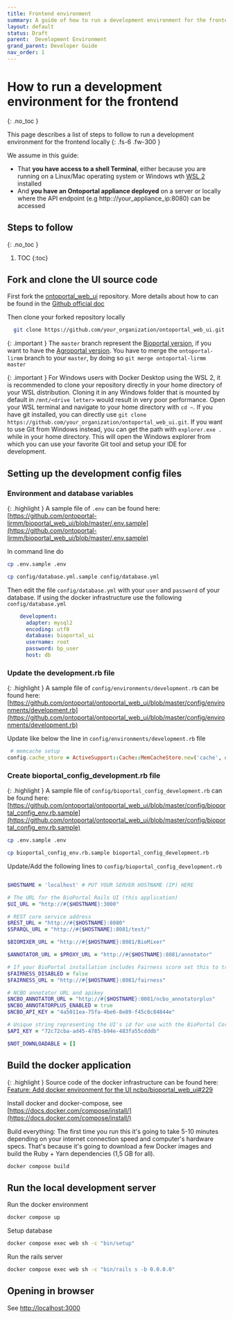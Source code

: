 ```yaml
---
title: Frontend environment
summary: A guide of how to run a development environment for the frontend
layout: default
status: Draft
parent:  Development Environment
grand_parent: Developer Guide
nav_order: 1
---
```


# How to run a development environment for the frontend
{: .no_toc }

This page describes a list of steps to follow to run a development environment for the frontend locally
{: .fs-6 .fw-300 }

We assume in this guide:
* That **you have access to a shell Terminal**, either because you are running on a Linux/Mac operating system or Windows wth [WSL 2](https://learn.microsoft.com/en-us/windows/wsl/) installed 
* And **you have an Ontoportal appliance deployed** on a server or locally where the API endpoint (e.g http:://your_appliance_ip:8080) can be accessed

## Steps to follow
{: .no_toc }

1. TOC
{:toc}

## Fork and clone the UI source code

First fork the [ontoportal_web_ui](https://github.com/ontoportal/ontoportal_web_ui) repository. More details about how to can be found in the [Github official doc](https://docs.github.com/en/get-started/quickstart/fork-a-repo?platform=linux)

Then clone your forked repository locally
```bash
  git clone https://github.com/your_organization/ontoportal_web_ui.git
```

{: .important }
The `master` branch represent the [Bioportal version](https://bioportal.bioontology.org/), if you want to have the [Agroportal version](https://agroportal.lirmm.fr/).
You have to merge the `ontoportal-lirmm` branch to your `master`, by doing so `git merge ontoportal-lirmm master`

{: .important }
For Windows users with Docker Desktop using the WSL 2, it is recommended to clone your repository directly in your home directory of your WSL distribution. Cloning it in any Windows folder that is mounted by default in `/mnt/<drive letter>` would result in very poor performance.
Open your WSL terminal and navigate to your home directory with `cd ~`. If you have git installed, you can directly use `git clone https://github.com/your_organization/ontoportal_web_ui.git`. If you want to use Git from Windows instead, you can get the path with `explorer.exe .` while in your home directory. This will open the Windows explorer from which you can use your favorite Git tool and setup your IDE for development.

## Setting up the development config files

### Environment and database variables

{: .highlight }
A sample file of `.env` can be found
here:[https://github.com/ontoportal-lirmm/bioportal_web_ui/blob/master/.env.sample](https://github.com/ontoportal-lirmm/bioportal_web_ui/blob/master/.env.sample)

In command line do

```bash
cp .env.sample .env

cp config/database.yml.sample config/database.yml
```

Then edit the file `config/database.yml` with your `user` and `password` of your database. If using the docker
infrastructure use the following `config/database.yml`

```yml
    development:
      adapter: mysql2
      encoding: utf8
      database: bioportal_ui
      username: root
      password: bp_user
      host: db
```

### Update the development.rb file

{: .highlight }
A sample file of `config/environments/development.rb` can be found
here:[https://github.com/ontoportal/ontoportal_web_ui/blob/master/config/environments/development.rb](https://github.com/ontoportal/ontoportal_web_ui/blob/master/config/environments/development.rb)

Update like below the line in `config/environments/development.rb` file

```ruby
 # memcache setup
config.cache_store = ActiveSupport::Cache::MemCacheStore.new('cache', namespace: 'BioPortal')

```

### Create bioportal_config_development.rb file

{: .highlight }
A sample file of `config/bioportal_config_development.rb` can be found
here:[https://github.com/ontoportal/ontoportal_web_ui/blob/master/config/bioportal_config_env.rb.sample](https://github.com/ontoportal/ontoportal_web_ui/blob/master/config/bioportal_config_env.rb.sample)

```bash
cp .env.sample .env

cp bioportal_config_env.rb.sample bioportal_config_development.rb
```

Update/Add the following lines to `config/bioportal_config_development.rb`  

```ruby

$HOSTNAME = 'localhost' # PUT YOUR SERVER HOSTNAME (IP) HERE

# The URL for the BioPortal Rails UI (this application)
$UI_URL = "http://#{$HOSTNAME}:3000"

# REST core service address
$REST_URL = "http://#{$HOSTNAME}:8080"
$SPARQL_URL = "http://#{$HOSTNAME}:8081/test/"

$BIOMIXER_URL = "http://#{$HOSTNAME}:8081/BioMixer"

$ANNOTATOR_URL = $PROXY_URL = "http://#{$HOSTNAME}:8081/annotator"

# If your BioPortal installation includes Fairness score set this to true
$FAIRNESS_DISABLED = false
$FAIRNESS_URL = "http://#{$HOSTNAME}:8081/fairness"

# NCBO annotator URL and apikey
$NCBO_ANNOTATOR_URL = "http://#{$HOSTNAME}:8081/ncbo_annotatorplus"
$NCBO_ANNOTATORPLUS_ENABLED = true
$NCBO_API_KEY = "4a5011ea-75fa-4be6-8e89-f45c8c84844e"

# Unique string representing the UI's id for use with the BioPortal Core
$API_KEY = "72c72cba-ad45-4785-b94e-483fa55cdddb"

$NOT_DOWNLOADABLE = []

```

## Build the docker application

{: .highlight }
Source code of the docker infrastructure can be found
here: [Feature: Add docker environment for the UI ncbo/bioportal_web_ui#229](https://github.com/ncbo/bioportal_web_ui/pull/229)

Install docker and docker-compose,
see [https://docs.docker.com/compose/install/](https://docs.docker.com/compose/install/)

Build everything: The first time you run this it's going to take 5-10 minutes depending on your internet connection
speed and computer's
hardware specs. That's because it's going to download a few Docker images and build the Ruby + Yarn dependencies (1,5 GB
for all).

```bash
docker compose build
```

## Run the local development server

Run the docker environment

```bash
docker compose up
```

Setup database

```bash
docker compose exec web sh -c "bin/setup"
```


Run the rails server

```bash
docker compose exec web sh -c "bin/rails s -b 0.0.0.0"
```

## Opening in browser

See [http://localhost:3000](http://localhost:3000)